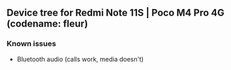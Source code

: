 ## Device tree for Redmi Note 11S | Poco M4 Pro 4G (codename: fleur)

### Known issues
- Bluetooth audio (calls work, media doesn't)
